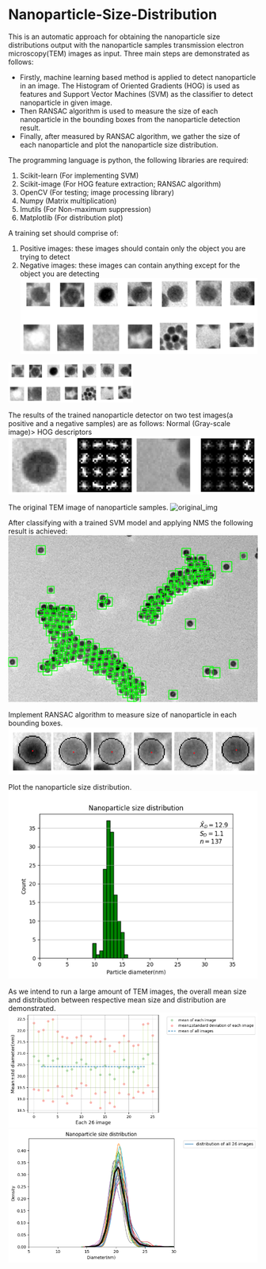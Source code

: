# Nanoparticle-Size-Distribution

This is an automatic approach for obtaining the nanoparticle size distributions output with the nanoparticle samples transmission electron microscopy(TEM) images as input. Three main steps are demonstrated as follows: 
- Firstly, machine learning based method is applied to detect nanoparticle in an image. The Histogram of Oriented Gradients (HOG) is used as features and Support Vector Machines (SVM) as the classifier to detect nanoparticle in given image. 
- Then RANSAC algorithm is used to measure the size of each nanoparticle in the bounding boxes from the nanoparticle detection result.
- Finally, after measured by RANSAC algorithm, we gather the size of each nanoparticle and plot the nanoparticle size distribution. 

The programming language is python, the following libraries are required:

1. Scikit-learn (For implementing SVM)
2. Scikit-image (For HOG feature extraction; RANSAC algorithm)
3. OpenCV (For testing; image processing library)
4. Numpy (Matrix multiplication)
5. Imutils (For Non-maximum suppression)
6. Matplotlib (For distribution plot)

A training set should comprise of:

1. Positive images: these images should contain only the object you are trying to detect
2. Negative images: these images can contain anything except for the object you are detecting
![diversity](asset/diversity.png)
<img src="https://github.com/alice31229/Nanoparticle-Size-Distribution/blob/main/asset/diversity.png" width="50%" height="50%" />


The results of the trained nanoparticle detector on two test images(a positive and a negative samples) are as follows: Normal (Gray-scale image)> HOG descriptors
![hog](asset/pos_neg_hog.png)

The original TEM image of nanoparticle samples.
![original_img](asset/NaYbF4_15Er_Lu_13nm_0002.png)

After classifying with a trained SVM model and applying NMS the following result is achieved:
![sw_img](asset/bbox_NaYbF4_15Er_Lu_13nm_0002.png)

Implement RANSAC algorithm to measure size of nanoparticle in each bounding boxes.
![ransac](asset/ransac.png)

Plot the nanoparticle size distribution.
![distribution](asset/distribution_NaYbF4_15Er_Lu_13nm_0002.png)

As we intend to run a large amount of TEM images, the overall mean size and distribution between respective mean size and distribution are demonstrated. 
![diameter_mean](asset/diameter_mean.png)
![hist_overlap_addmain](asset/hist_overlap_addmain.png)


